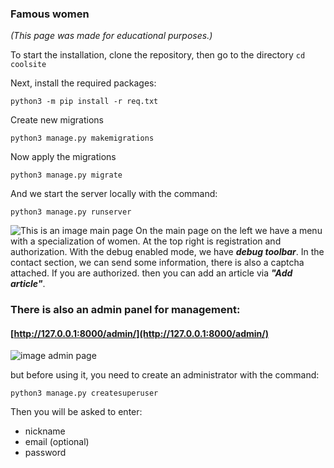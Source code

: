 ### Famous women
*(This page was made for educational purposes.)*

  To start the installation, clone the repository, then go to the directory
```cd coolsite```

  Next, install the required packages:
```
python3 -m pip install -r req.txt

```

  Create new migrations
```
python3 manage.py makemigrations
```


  Now apply the migrations
```
python3 manage.py migrate
```

  And we start the server locally with the command:
```
python3 manage.py runserver
```
![This is an image main page](https://sun6.userapi.com/sun6-21/s/v1/ig2/eJTzvBmfEqngK2XF0BeZbshBqUrPq2PzcwdqZgBD6rmazgpooYpcKG2YEh8U15yK2FbCou4R8TiQUyF9hDKGHufP.jpg?size=1278x653&quality=96&type=album)
  On the main page on the left we have a menu with a specialization of women. 
At the top right is registration and authorization. With the debug enabled mode, we have ***debug toolbar***. 
In the contact section, we can send some information, there is also a captcha attached.
If you are authorized. then you can add an article via ***"Add article"***.

### There is also an admin panel for management:

#### [http://127.0.0.1:8000/admin/](http://127.0.0.1:8000/admin/)

![image admin page](https://sun9-west.userapi.com/sun9-46/s/v1/ig2/6xMQmUWnlQhhhukGnUxuuDUOWgZKX3wY94z_-yxnx6EA5PFtz8BnRdQW5a6DtL9qvv2DA4eX0A-0ExAB-dijIf4X.jpg?size=1276x654&quality=96&type=album)

but before using it, you need to create an administrator with the command:
```
python3 manage.py createsuperuser
```
Then you will be asked to enter:
- nickname
- email (optional) 
- password
